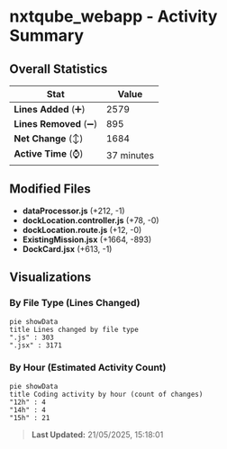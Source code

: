 # nxtqube_webapp - Activity Summary 

## Overall Statistics

| Stat                   | Value                                                             |
| ---------------------- | ----------------------------------------------------------------- |
| **Lines Added** (➕)   | 2579                                          |
| **Lines Removed** (➖) | 895                                        |
| **Net Change** (↕)    | 1684                |
| **Active Time** (⌚)   | 37 minutes |


## Modified Files
- **dataProcessor.js** (+212, -1)
- **dockLocation.controller.js** (+78, -0)
- **dockLocation.route.js** (+12, -0)
- **ExistingMission.jsx** (+1664, -893)
- **DockCard.jsx** (+613, -1)

## Visualizations

### By File Type (Lines Changed)

```mermaid
pie showData
title Lines changed by file type
".js" : 303
".jsx" : 3171
```

### By Hour (Estimated Activity Count)

```mermaid
pie showData
title Coding activity by hour (count of changes)
"12h" : 4
"14h" : 4
"15h" : 21
```


> **Last Updated:** 21/05/2025, 15:18:01